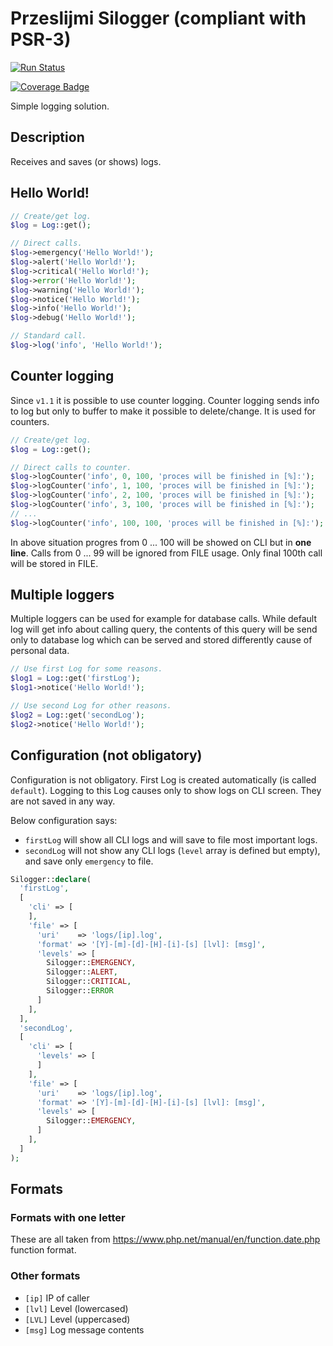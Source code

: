 # Przeslijmi Silogger (compliant with PSR-3)

[![Run Status](https://api.shippable.com/projects/5e4da23584f5470006416c25/badge?branch=master)]()

[![Coverage Badge](https://api.shippable.com/projects/5e4da23584f5470006416c25/coverageBadge?branch=master)]()

Simple logging solution.

## Description

Receives and saves (or shows) logs.

## Hello World!

```php
// Create/get log.
$log = Log::get();

// Direct calls.
$log->emergency('Hello World!');
$log->alert('Hello World!');
$log->critical('Hello World!');
$log->error('Hello World!');
$log->warning('Hello World!');
$log->notice('Hello World!');
$log->info('Hello World!');
$log->debug('Hello World!');

// Standard call.
$log->log('info', 'Hello World!');
```

## Counter logging

Since `v1.1` it is possible to use counter logging. Counter logging sends info to log but only to buffer to make it possible to delete/change. It is used for counters.

```php
// Create/get log.
$log = Log::get();

// Direct calls to counter.
$log->logCounter('info', 0, 100, 'proces will be finished in [%]:');
$log->logCounter('info', 1, 100, 'proces will be finished in [%]:');
$log->logCounter('info', 2, 100, 'proces will be finished in [%]:');
$log->logCounter('info', 3, 100, 'proces will be finished in [%]:');
// ...
$log->logCounter('info', 100, 100, 'proces will be finished in [%]:');
```

In above situation progres from 0 ... 100 will be showed on CLI but in **one line**. Calls from 0 ... 99 will be ignored from FILE usage. Only final 100th call will be stored in FILE.

## Multiple loggers

Multiple loggers can be used for example for database calls. While default log will get info about calling query, the contents of this query will be send only to database log which can be served and stored differently cause of personal data.

```php
// Use first Log for some reasons.
$log1 = Log::get('firstLog');
$log1->notice('Hello World!');

// Use second Log for other reasons.
$log2 = Log::get('secondLog');
$log2->notice('Hello World!');
```

## Configuration (not obligatory)

Configuration is not obligatory. First Log is created automatically (is called `default`). Logging to this Log causes only to show logs on CLI screen. They are not saved in any way.

Below configuration says:
  - `firstLog` will show all CLI logs and will save to file most important logs.
  - `secondLog` will not show any CLI logs (`level` array is defined but empty), and save only `emergency` to file.

```php
Silogger::declare(
  'firstLog',
  [
    'cli' => [
    ],
    'file' => [
      'uri'    => 'logs/[ip].log',
      'format' => '[Y]-[m]-[d]-[H]-[i]-[s] [lvl]: [msg]',
      'levels' => [
        Silogger::EMERGENCY,
        Silogger::ALERT,
        Silogger::CRITICAL,
        Silogger::ERROR
      ]
    ],
  ],
  'secondLog',
  [
    'cli' => [
      'levels' => [
      ]
    ],
    'file' => [
      'uri'    => 'logs/[ip].log',
      'format' => '[Y]-[m]-[d]-[H]-[i]-[s] [lvl]: [msg]',
      'levels' => [
        Silogger::EMERGENCY,
      ]
    ],
  ]
);
```

## Formats

### Formats with one letter
These are all taken from https://www.php.net/manual/en/function.date.php function format.

### Other formats
- `[ip]` IP of caller
- `[lvl]` Level (lowercased)
- `[LVL]` Level (uppercased)
- `[msg]` Log message contents
